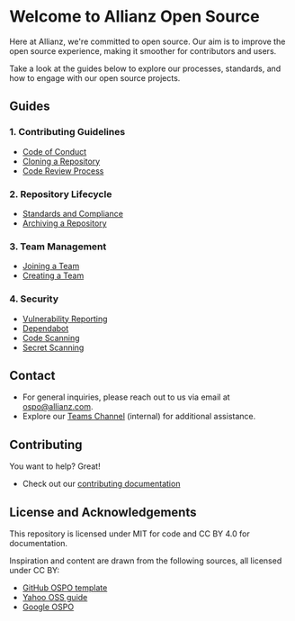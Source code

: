 
# Welcome to Allianz Open Source

<!--
<img src="https://raw.githubusercontent.com/allianz/ospo/main/guides/people-logo.png" align="right" height="400" width="400" >
-->

Here at Allianz, we're committed to open source.<!-- Our Open Source Program Office (OSPO) is here to provide essential support, managing our GitHub organization and offering legal guidance.-->
Our aim is to improve the open source experience, making it smoother for contributors and users.

Take a look at the guides below to explore our processes, standards, and how to engage with our open source projects.

## Guides
<!--
#### 1. Introduction
* Overview of Open Source
* Benefits and Challenges
-->
### 1. Contributing Guidelines

* [Code of Conduct](https://github.com/allianz/.github/blob/main/CODE_OF_CONDUCT.md)
* [Cloning a Repository](https://github.com/allianz/ospo/wiki/Cloning-Repositories-from-the-Allianz-GitHub-Organization)
* [Code Review Process](https://github.com/allianz/ospo/wiki/Code-Review-Process)
<!--* [DCO](guides/dco.md)-->
<!--
#### 3. Licensing
* Overview of Open Source Licenses
* Choosing a License for Projects
-->
### 2. Repository Lifecycle

<!--* [Creating a Repository](guides/release.md)-->
* [Standards and Compliance](https://github.com/allianz/ospo/wiki/Standards-and-Compliance)
* [Archiving a Repository](https://github.com/allianz/ospo/wiki/Archiving-a-Repository)

### 3. Team Management

* [Joining a Team](https://github.com/allianz/ospo/wiki/Joining-a-Team)
* [Creating a Team](https://github.com/allianz/ospo/wiki/Creating-a-Team)

### 4. Security

* [Vulnerability Reporting](https://github.com/allianz/.github/blob/main/SECURITY.md)
* [Dependabot](https://github.com/allianz/ospo/wiki/Dependabot)
* [Code Scanning](https://github.com/allianz/ospo/wiki/Code-Scanning)
* [Secret Scanning](https://github.com/allianz/ospo/wiki/Secret-Scanning)

## Contact

* For general inquiries, please reach out to us via email at [ospo@allianz.com](mailto:ospo@allianz.com).
* Explore our [Teams Channel](https://teams.microsoft.com/l/channel/19%3A4c5d8ef68e484a82bf3a80b73ed8c5ae%40thread.tacv2/OSPO?groupId=03328808-70b1-499c-8f61-29447febed23&tenantId=6e06e42d-6925-47c6-b9e7-9581c7ca302a) (internal) for additional assistance.

## Contributing 

You want to help? Great! 
 * Check out our [contributing documentation](CONTRIBUTING.md)

## License and Acknowledgements

This repository is licensed under MIT for code and CC BY 4.0 for documentation.

Inspiration and content are drawn from the following sources, all licensed under CC BY:

* [GitHub OSPO template](https://github.com/github/github-ospo)
* [Yahoo OSS guide](https://yahoo.github.io/oss-guide/)
* [Google OSPO](https://opensource.google/documentation/reference)
